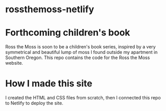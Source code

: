 # rossthemoss-netlify

# Forthcoming children's book
Ross the Moss is soon to be a children's book series, inspired by a very symmetrical and beautiful lump of moss I found outside my apartment in Southern Oregon. This repo contains the code for the Ross the Moss website.

# How I made this site
I created the HTML and CSS files from scratch, then I connected this repo to Netlify to deploy the site.
